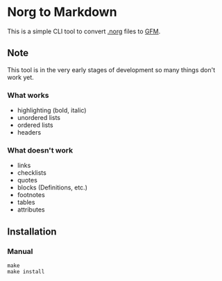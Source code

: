 # Norg to Markdown
This is a simple CLI tool to convert [.norg](https://github.com/nvim-neorg/norg-specs/blob/main/1.0-specification.norg) files to [GFM](https://github.github.com/gfm/). 

## Note
This tool is in the very early stages of development so many things don't work yet.

### What works
- highlighting (bold, italic)
- unordered lists
- ordered lists
- headers

### What doesn't work
- links
- checklists
- quotes
- blocks (Definitions, etc.)
- footnotes
- tables
- attributes

## Installation

### Manual
```shell
make  
make install
```
